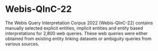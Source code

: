 # Webis-QInC-22

The Webis Query Interpretation Corpus 2022 (Webis-QInC-22) contains manually selected explicit entities, implicit entities and entity based interpretations for 2,800 web queries. These web queries were either obtained from existing entity linking datasets or ambiguity queries from various sources.

